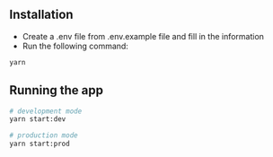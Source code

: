 ## Installation

- Create a .env file from .env.example file and fill in the information
- Run the following command:

```bash
yarn
```

## Running the app

```bash
# development mode
yarn start:dev

# production mode
yarn start:prod
```
